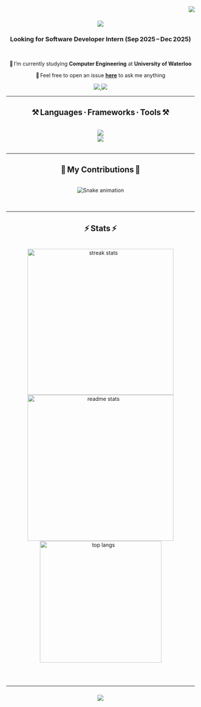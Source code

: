 <!-- 访客计数器 -->
<img align="right" src="https://visitor-badge.laobi.icu/badge?page_id=YifeiZhang.YifeiZhang" />

<h1 align="center">
    <img src="https://readme-typing-svg.herokuapp.com/?font=Righteous&size=35&center=true&vCenter=true&width=500&height=70&duration=4000&lines=Hi+There!;+I'm+York(Yifei)+Zhang!;" />
</h1>

<!-- 求职意向 -->
<h3 align="center">Looking for Software Developer Intern (Sep 2025 – Dec 2025)</h3>

<br/>

<div align="center">

🔭 I’m currently studying **Computer Engineering** at **University of Waterloo**

💬 Feel free to open an issue **[here](https://github.com/zyf265600/zyf265600/issues)** to ask me anything

</div>

<!-- 社交链接与简历按钮 -->
<div align="center"> 
  <!-- 邮箱 -->
  <a href="mailto:zhangyifeide@gmail.com">
    <img src="https://img.shields.io/badge/Gmail-333333?style=for-the-badge&logo=gmail&logoColor=red" />
  </a>
  <!-- LinkedIn -->
  <a href="https://linkedin.com/in/york-zhang/" target="_blank">
    <img src="https://img.shields.io/badge/LinkedIn-0077B5?style=for-the-badge&logo=linkedin&logoColor=white" />
  </a>
</div>

<hr/>

<h2 align="center">⚒️ Languages · Frameworks · Tools ⚒️</h2>

<br/>

<div align="center">
    <img src="https://skillicons.dev/icons?i=java,python,c,cpp,nodejs,github,javascript,typescript,express,mongodb,docker,aws,nextjs,redux,tailwindcss" /><br>
    <img src="https://skillicons.dev/icons?i=react,mui,mysql,flask,html,css,vscode,figma,git,nginx,jenkins,pytorch,tensorflow,postman" />
</div>

<br/>

<hr/>

<div align="center">
  <h2>🐍 My Contributions 🐍</h2>
  <br>
  <!-- GitHub Snake 动画 -->
  <img src="https://raw.githubusercontent.com/YifeiZhang/YifeiZhang/output/snake.svg" alt="Snake animation" />
  <br/><br/><br/>
</div>

<hr/>

<h2 align="center">⚡ Stats ⚡</h2>

<br>

<div align="center">
  <img width=390 src="https://streak-stats.demolab.com/?user=YifeiZhang&count_private=true&theme=react&border_radius=10" alt="streak stats"/>
  <img width=390 src="https://github-readme-stats.vercel.app/api?username=YifeiZhang&count_private=true&show_icons=true&theme=react&rank_icon=github&border_radius=10" alt="readme stats" />
  <br/>
  <img width=325 src="https://github-readme-stats.vercel.app/api/top-langs/?username=YifeiZhang&hide=HTML&langs_count=8&layout=compact&theme=react&border_radius=10&size_weight=0.5&count_weight=0.5&exclude_repo=github-readme-stats" alt="top langs" />
</div>

<br/><br/>

<hr/>

<h3 align="center">
    <img src="https://readme-typing-svg.herokuapp.com/?font=Righteous&size=25&center=true&vCenter=true&width=500&height=70&duration=4000&lines=Thanks+for+visiting!;+Connect+with+me+on+LinkedIn!;+Or+try+my+chatbot." />
</h3>

<br/>
